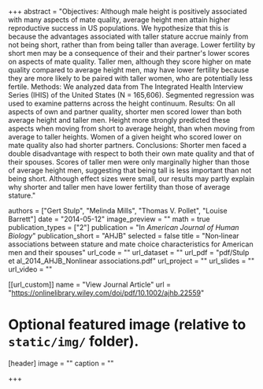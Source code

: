 +++
abstract = "Objectives: Although male height is positively associated with many aspects of mate quality, average height men attain higher reproductive success in US populations. We hypothesize that this is because the advantages associated with taller stature accrue mainly from not being short, rather than from being taller than average. Lower fertility by short men may be a consequence of their and their partner's lower scores on aspects of mate quality. Taller men, although they score higher on mate quality compared to average height men, may have lower fertility because they are more likely to be paired with taller women, who are potentially less fertile. Methods: We analyzed data from The Integrated Health Interview Series (IHIS) of the United States (N = 165,606). Segmented regression was used to examine patterns across the height continuum. Results: On all aspects of own and partner quality, shorter men scored lower than both average height and taller men. Height more strongly predicted these aspects when moving from short to average height, than when moving from average to taller heights. Women of a given height who scored lower on mate quality also had shorter partners. Conclusions: Shorter men faced a double disadvantage with respect to both their own mate quality and that of their spouses. Scores of taller men were only marginally higher than those of average height men, suggesting that being tall is less important than not being short. Although effect sizes were small, our results may partly explain why shorter and taller men have lower fertility than those of average stature."

authors = ["Gert Stulp", "Melinda Mills", "Thomas V. Pollet", "Louise Barrett"]
date = "2014-05-12"
image_preview = ""
math = true
publication_types = ["2"]
publication = "In *American Journal of Human Biology*"
publication_short = "AHJB"
selected = false
title = "Non‐linear associations between stature and mate choice characteristics for American men and their spouses"
url_code = ""
url_dataset = ""
url_pdf = "pdf/Stulp et al_2014_AHJB_Nonlinear associations.pdf"
url_project = ""
url_slides = ""
url_video = ""

[[url_custom]]
name = "View Journal Article"
url = "https://onlinelibrary.wiley.com/doi/pdf/10.1002/ajhb.22559"

# Optional featured image (relative to `static/img/` folder).
[header]
image = ""
caption = ""

+++
